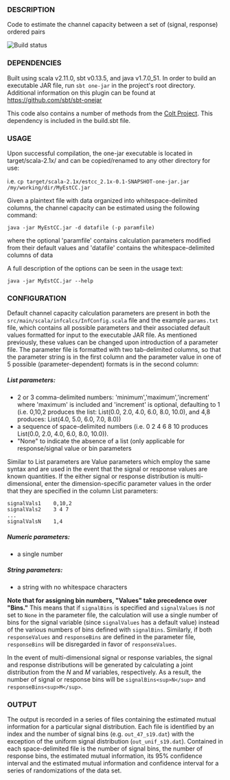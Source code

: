 ### DESCRIPTION

Code to estimate the channel capacity between a set of (signal, response)
ordered pairs

![Build status](https://travis-ci.org/ryants/EstCC.svg?branch=master)

### DEPENDENCIES

Built using scala v2.11.0, sbt v0.13.5, and java v1.7.0_51. In order to build
an executable JAR file, run `sbt one-jar` in the project's root directory. 
Additional information on this plugin can be found at https://github.com/sbt/sbt-onejar

This code also contains a number of methods from the [Colt Project](http://acs.lbl.gov/software/colt/).  This 
dependency is included in the build.sbt file.

### USAGE

Upon successful compilation, the one-jar executable is located in 
target/scala-2.1x/ and can be copied/renamed to any other directory for use:

i.e. `cp target/scala-2.1x/estcc_2.1x-0.1-SNAPSHOT-one-jar.jar /my/working/dir/MyEstCC.jar`

Given a plaintext file with data organized into whitespace-delimited columns,
the channel capacity can be estimated using the following command:

`java -jar MyEstCC.jar -d datafile (-p paramfile)`

where the optional 'paramfile' contains calculation parameters modified from 
their default values and 'datafile' contains the whitespace-delimited columns
of data

A full description of the options can be seen in the usage text:

`java -jar MyEstCC.jar --help`

### CONFIGURATION

Default channel capacity calculation parameters are present in both the 
`src/main/scala/infcalcs/InfConfig.scala` file and the example `params.txt` 
file, which contains all possible parameters and their associated default 
values formatted for input to the executable JAR file. As mentioned 
previously, these values can be changed upon introduction of a parameter 
file.  The parameter file is formatted with two tab-delimited columns,
so that the parameter string is in the first column and the parameter value
in one of 5 possible (parameter-dependent) formats is in the second column:

##### List parameters:
- 2 or 3 comma-delimited numbers: 'minimum','maximum','increment' where 
   'maximum' is included and 'increment' is optional, defaulting to 1 
   (i.e. 0,10,2 produces the list: List(0.0, 2.0, 4.0, 6.0, 8.0, 10.0), 
   and 4,8 produces: List(4.0, 5.0, 6.0, 7.0, 8.0))
- a sequence of space-delimited numbers (i.e. 0 2 4 6 8 10 produces 
  List(0.0, 2.0, 4.0, 6.0, 8.0, 10.0)).
- "None" to indicate the absence of a list (only applicable for 
   response/signal value or bin parameters

Similar to List parameters are Value parameters which employ the same syntax
and are used in the event that the signal or response values are known 
quantities.  If the either signal or response distribution is multi-dimensional,
enter the dimension-specific parameter values in the order that they are specified
in the column List parameters:

```
signalVals1    0,10,2
signalVals2    3 4 7
...
signalValsN    1,4
```

##### Numeric parameters:
- a single number

##### String parameters:  
- a string with no whitespace characters
 
**Note that for assigning bin numbers, "Values" take precedence over "Bins."** This
means that if `signalBins` is specified and `signalValues` is *not* set to `None` in 
the parameter file, the calculation will use a single number of bins for the signal
variable (since `signalValues` has a default value) instead of the various numbers of 
bins defined with `signalBins`. Similarly, if both `responseValues` and `responseBins`
are defined in the parameter file, `responseBins` will be disregarded in favor of 
`responseValues`.

In the event of multi-dimensional signal or response variables, the signal and 
response distributions will be generated by calculating a joint distribution from 
the *N* and *M* variables, respectively.  As a result, the number of signal or 
response bins will be `signalBins<sup>N</sup>` and `responseBins<sup>M</sup>`. 

### OUTPUT

The output is recorded in a series of files containing the estimated mutual
information for a particular signal distribution. Each file is identified by 
an index and the number of signal bins (e.g. `out_47_s19.dat`) with the 
exception of the uniform signal distribution (`out_unif_s19.dat`). Contained
in each space-delimited file is the number of signal bins, the number of 
response bins, the estimated mutual information, its 95% confidence interval 
and the estimated mutual information and confidence interval for a series of 
randomizations of the data set.
